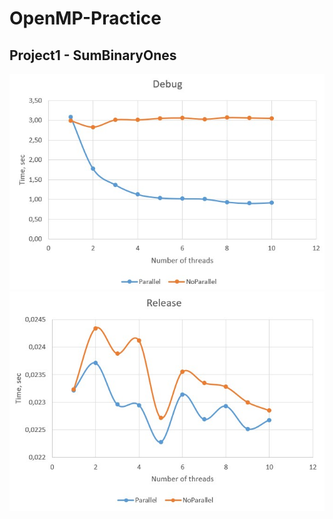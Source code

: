 # OpenMP-Practice
## Project1 - SumBinaryOnes
![Debug](https://github.com/Wolfram18/OpenMP-Practice/blob/main/Charts/Debug1.png)
![Release](https://github.com/Wolfram18/OpenMP-Practice/blob/main/Charts/Release1.png)

